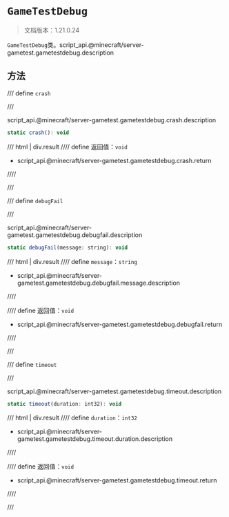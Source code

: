 # `GameTestDebug`

> 文档版本：1.21.0.24

`GameTestDebug`类。script_api.@minecraft/server-gametest.gametestdebug.description

## 方法

/// define
`crash`


///

script_api.@minecraft/server-gametest.gametestdebug.crash.description

```js
static crash(): void
```

/// html | div.result
//// define
返回值：`void`

- script_api.@minecraft/server-gametest.gametestdebug.crash.return


////

///


/// define
`debugFail`


///

script_api.@minecraft/server-gametest.gametestdebug.debugfail.description

```js
static debugFail(message: string): void
```

/// html | div.result
//// define
`message`：`string`

- script_api.@minecraft/server-gametest.gametestdebug.debugfail.message.description


////

//// define
返回值：`void`

- script_api.@minecraft/server-gametest.gametestdebug.debugfail.return


////

///


/// define
`timeout`


///

script_api.@minecraft/server-gametest.gametestdebug.timeout.description

```js
static timeout(duration: int32): void
```

/// html | div.result
//// define
`duration`：`int32`

- script_api.@minecraft/server-gametest.gametestdebug.timeout.duration.description


////

//// define
返回值：`void`

- script_api.@minecraft/server-gametest.gametestdebug.timeout.return


////

///

